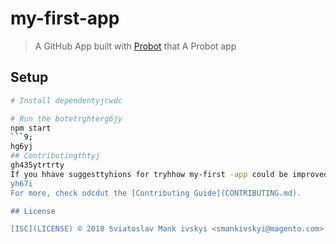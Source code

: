 # my-first-app

> A GitHub App built with [Probot](https://probot.github.io) that A Probot app

## Setup

```sh
# Install dependentyjcwdc

# Run the botetrghterg6jy
npm start
```9;
hg6yj
## Contributingthtyj
gh435ytrtrty
If you hhave suggesttyhions for tryhhow my-first -app could be improved, or want to report a bug, open an issue! We'd love all and any contributions .gyjkyiuk
yh67i
For more, check odcdut the [Contributing Guide](CONTRIBUTING.md).

## License

[ISC](LICENSE) © 2018 Sviatoslav Mank ivskyi <smankivskyi@magento.com>
